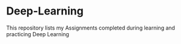 # Deep-Learning
This repository lists my Assignments completed during learning and practicing Deep Learning
